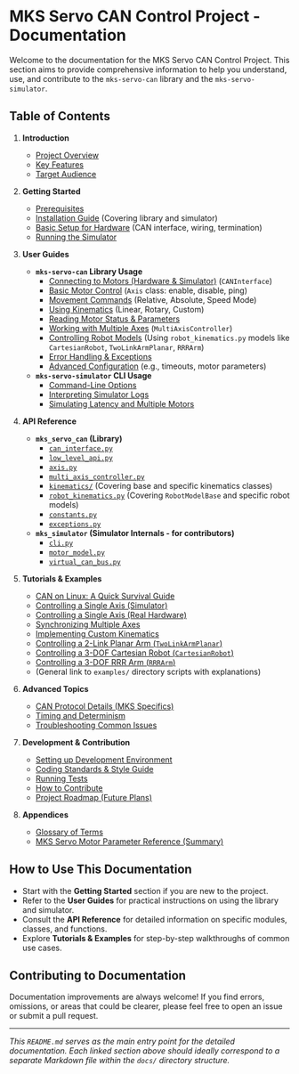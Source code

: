 # MKS Servo CAN Control Project - Documentation

Welcome to the documentation for the MKS Servo CAN Control Project. This section aims to provide comprehensive information to help you understand, use, and contribute to the `mks-servo-can` library and the `mks-servo-simulator`.

## Table of Contents

1.  **Introduction**
    * [Project Overview](introduction/project_overview.md)
    * [Key Features](introduction/key_features.md)
    * [Target Audience](introduction/target_audience.md)

2.  **Getting Started**
    * [Prerequisites](getting_started/prerequisites.md)
    * [Installation Guide](getting_started/installation.md) (Covering library and simulator)
    * [Basic Setup for Hardware](getting_started/hardware_setup.md) (CAN interface, wiring, termination)
    * [Running the Simulator](getting_started/running_simulator.md)

3.  **User Guides**
    * **`mks-servo-can` Library Usage**
        * [Connecting to Motors (Hardware & Simulator)](user_guides/library/connecting.md) (`CANInterface`)
        * [Basic Motor Control](user_guides/library/basic_control.md) (`Axis` class: enable, disable, ping)
        * [Movement Commands](user_guides/library/movement.md) (Relative, Absolute, Speed Mode)
        * [Using Kinematics](user_guides/library/kinematics.md) (Linear, Rotary, Custom)
        * [Reading Motor Status & Parameters](user_guides/library/reading_status.md)
        * [Working with Multiple Axes](user_guides/library/multi_axis.md) (`MultiAxisController`)
        * [Controlling Robot Models](user_guides/library/robot_control.md) (Using `robot_kinematics.py` models like `CartesianRobot`, `TwoLinkArmPlanar`, `RRRArm`)
        * [Error Handling & Exceptions](user_guides/library/error_handling.md)
        * [Advanced Configuration](user_guides/library/advanced_config.md) (e.g., timeouts, motor parameters)
    * **`mks-servo-simulator` CLI Usage**
        * [Command-Line Options](user_guides/simulator/cli_options.md)
        * [Interpreting Simulator Logs](user_guides/simulator/logs.md)
        * [Simulating Latency and Multiple Motors](user_guides/simulator/advanced_simulation.md)

4.  **API Reference**
    * **`mks_servo_can` (Library)**
        * [`can_interface.py`](api_reference/library/can_interface.md)
        * [`low_level_api.py`](api_reference/library/low_level_api.md)
        * [`axis.py`](api_reference/library/axis.md)
        * [`multi_axis_controller.py`](api_reference/library/multi_axis_controller.md)
        * [`kinematics/`](api_reference/library/kinematics.md) (Covering base and specific kinematics classes)
        * [`robot_kinematics.py`](api_reference/library/robot_kinematics.md) (Covering `RobotModelBase` and specific robot models)
        * [`constants.py`](api_reference/library/constants.md)
        * [`exceptions.py`](api_reference/library/exceptions.md)
    * **`mks_simulator` (Simulator Internals - for contributors)**
        * [`cli.py`](api_reference/simulator/cli.md)
        * [`motor_model.py`](api_reference/simulator/motor_model.md)
        * [`virtual_can_bus.py`](api_reference/simulator/virtual_can_bus.md)

5.  **Tutorials & Examples**
    * [CAN on Linux: A Quick Survival Guide](tutorials/survival_guide_can_on_linux.md)
    * [Controlling a Single Axis (Simulator)](tutorials/single_axis_sim.md)
    * [Controlling a Single Axis (Real Hardware)](tutorials/single_axis_hw.md)
    * [Synchronizing Multiple Axes](tutorials/multi_axis_sync.md)
    * [Implementing Custom Kinematics](tutorials/custom_kinematics.md)
    * [Controlling a 2-Link Planar Arm (`TwoLinkArmPlanar`)](tutorials/two_link_planar_arm_example.md)
    * [Controlling a 3-DOF Cartesian Robot (`CartesianRobot`)](tutorials/cartesian_robot_example.md)
    * [Controlling a 3-DOF RRR Arm (`RRRArm`)](tutorials/rrr_arm_example.md)
    * (General link to `examples/` directory scripts with explanations)

6.  **Advanced Topics**
    * [CAN Protocol Details (MKS Specifics)](advanced_topics/can_protocol.md)
    * [Timing and Determinism](advanced_topics/timing_determinism.md)
    * [Troubleshooting Common Issues](advanced_topics/troubleshooting.md)

7.  **Development & Contribution**
    * [Setting up Development Environment](development/setup.md)
    * [Coding Standards & Style Guide](development/coding_standards.md)
    * [Running Tests](development/running_tests.md)
    * [How to Contribute](development/contributing.md)
    * [Project Roadmap (Future Plans)](development/roadmap.md)

8.  **Appendices**
    * [Glossary of Terms](appendices/glossary.md)
    * [MKS Servo Motor Parameter Reference (Summary)](appendices/mks_parameters.md)

## How to Use This Documentation

* Start with the **Getting Started** section if you are new to the project.
* Refer to the **User Guides** for practical instructions on using the library and simulator.
* Consult the **API Reference** for detailed information on specific modules, classes, and functions.
* Explore **Tutorials & Examples** for step-by-step walkthroughs of common use cases.

## Contributing to Documentation

Documentation improvements are always welcome! If you find errors, omissions, or areas that could be clearer, please feel free to open an issue or submit a pull request.

---

*This `README.md` serves as the main entry point for the detailed documentation. Each linked section above should ideally correspond to a separate Markdown file within the `docs/` directory structure.*